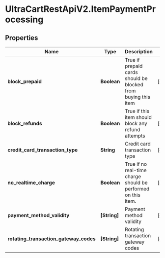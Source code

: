 # UltraCartRestApiV2.ItemPaymentProcessing

## Properties
Name | Type | Description | Notes
------------ | ------------- | ------------- | -------------
**block_prepaid** | **Boolean** | True if prepaid cards should be blocked from buying this item | [optional] 
**block_refunds** | **Boolean** | True if this item should block any refund attempts | [optional] 
**credit_card_transaction_type** | **String** | Credit card transaction type | [optional] 
**no_realtime_charge** | **Boolean** | True if no real-time charge should be performed on this item. | [optional] 
**payment_method_validity** | **[String]** | Payment method validity | [optional] 
**rotating_transaction_gateway_codes** | **[String]** | Rotating transaction gateway codes | [optional] 


